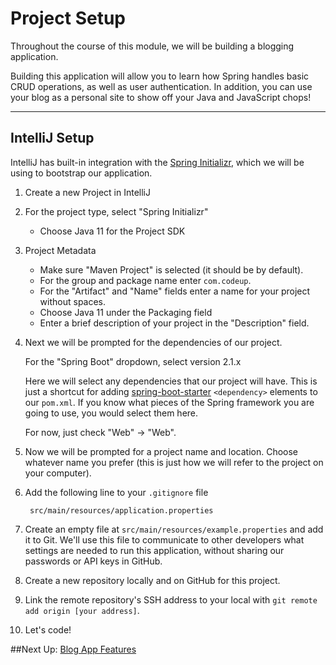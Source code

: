 # Project Setup

Throughout the course of this module, we will be building a blogging
application.

Building this application will allow you to learn how Spring handles basic CRUD
operations, as well as user authentication. In addition, you can use your blog
as a personal site to show off your Java and JavaScript chops!

---
## IntelliJ Setup

IntelliJ has built-in integration with the [Spring Initializr][1], which we will
be using to bootstrap our application.

[1]: http://start.spring.io/

1. Create a new Project in IntelliJ

1. For the project type, select "Spring Initializr"

    - Choose Java 11 for the Project SDK

1. Project Metadata

    - Make sure "Maven Project" is selected (it should be by default).
    - For the group and package name enter `com.codeup`.
    - For the "Artifact" and "Name" fields enter a name for your project without
      spaces.
    - Choose Java 11 under the Packaging field
    - Enter a brief description of your project in the "Description" field.

1. Next we will be prompted for the dependencies of our project.

   For the "Spring Boot" dropdown, select version 2.1.x

   Here we will select any dependencies that our project will have. This is
   just a shortcut for adding
   [spring-boot-starter](https://github.com/spring-projects/spring-boot/tree/master/spring-boot-project/spring-boot-starters#starters)
   `<dependency>` elements to our `pom.xml`. If you know what pieces of the
   Spring framework you are going to use, you would select them here.

   For now, just check "Web" -> "Web".

1. Now we will be prompted for a project name and location. Choose whatever name
   you prefer (this is just how we will refer to the project on your computer).

1. Add the following line to your `.gitignore` file

        src/main/resources/application.properties

1. Create an empty file at `src/main/resources/example.properties` and add it
   to Git. We'll use this file to communicate to other developers what settings
   are needed to run this application, without sharing our passwords or
   API keys in GitHub.

1. Create a new repository locally and on GitHub for this project.

1. Link the remote repository's SSH address to your local with `git remote add origin [your address]`.

1. Let's code!

##Next Up: [Blog App Features](2a-blog-features.md)


